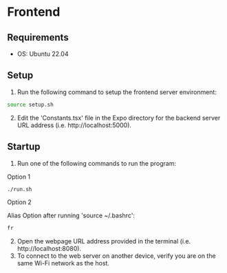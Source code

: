 # Frontend

## Requirements
- OS: Ubuntu 22.04

## Setup

1. Run the following command to setup the frontend server environment:
```bash
source setup.sh
```
2. Edit the 'Constants.tsx' file in the Expo directory for the backend server URL address (i.e. http://localhost:5000).

## Startup

1. Run one of the following commands to run the program:

Option 1
```bash
./run.sh
```

Option 2

Alias Option after running 'source ~/.bashrc':
```bash
fr
```
2. Open the webpage URL address provided in the terminal (i.e. http://localhost:8080).
3. To connect to the web server on another device, verify you are on the same Wi-Fi network as the host.
